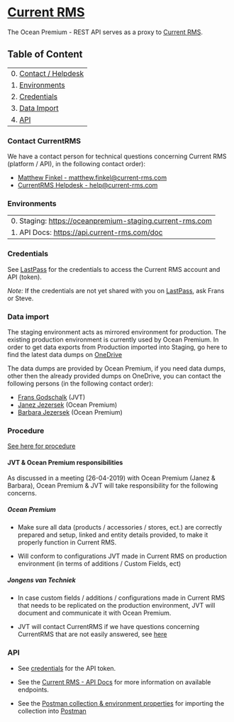 # [Current RMS](https://current-rms.com)

The Ocean Premium - REST API serves as a proxy to [Current RMS](https://current-rms.com).

## Table of Content

|                                                                              |
|------------------------------------------------------------------------------|
| 0. [Contact / Helpdesk](#markdown-header-contact-currentrms)                 |
| 1. [Environments](#markdown-header-environments)                             |
| 2. [Credentials](#markdown-header-credentials)                               |
| 3. [Data Import](#markdown-header-data-import)                               |
| 4. [API](#markdown-header-api)                                               |


### Contact CurrentRMS

We have a contact person for technical questions concerning Current RMS (platform / API), in the following contact order):

- [Matthew Finkel - matthew.finkel@current-rms.com](mailto:matthew.finkel@current-rms.com)
- [CurrentRMS Helpdesk - help@current-rms.com](mailto:help@current-rms.com)

### Environments

|                                                                              | 
|------------------------------------------------------------------------------|
| 0. Staging:  https://oceanpremium-staging.current-rms.com                    |                                                
| 1. API Docs: https://api.current-rms.com/doc                                 |

### Credentials

See [LastPass](https://lastpass.com) for the credentials to access the Current RMS account and API (token).

*Note:* If the credentials are not yet shared with you on [LastPass](http://lastpass.com), ask Frans or Steve.

### Data import

The staging environment acts as mirrored environment for production. The existing production environment is currently used by Ocean Premium. In order to get data exports from Production imported into Staging, go here to find the latest data dumps on [OneDrive](https://shopix99-my.sharepoint.com/:f:/g/personal/peter_jongensvantechniek_nl/Ehv7OJ-IWJNFmvLCQRWV2LoB2OPAe5SJbudzKu6Y_GB0oQ?e=kWnVST)

The data dumps are provided by Ocean Premium, if you need data dumps, other then the already provided dumps on OneDrive, you can contact the following persons (in the following contact order):

- [Frans Godschalk](mailto:frans@jongensvantechniek.nl) (JVT)
- [Janez Jezersek](mailto:jj@oceanpremium.com) (Ocean Premium)
- [Barbara Jezersek](mailto:barbara@oceanpremium.com) (Ocean Premium)

### Procedure
[See here for procedure](https://bitbucket.org/oceanpremium/ocean-premium-api/wiki/Data%20import%20in%20CurrentRMS)


#### JVT & Ocean Premium responsibilities

As discussed in a meeting (26-04-2019) with Ocean Premium (Janez & Barbara), Ocean Premium & JVT will take responsibility for the following concerns.

##### Ocean Premium

- Make sure all data (products / accessories / stores, ect.) are correctly prepared and setup, linked and entity details provided, to make it properly function in Current RMS.

- Will conform to configurations JVT made in Current RMS on production environment (in terms of additions / Custom Fields, ect)

##### Jongens van Techniek

- In case custom fields / additions / configurations made in Current RMS that needs to be replicated on the production environment, JVT will document and communicate it with Ocean Premium.

- JVT will contact CurrentRMS if we have questions concerning CurrentRMS that are not easily answered, see [here](#markdown-header-contact-currentrms)

### API 

- See [credentials](#markdown-header-credentials) for the API token.

- See the [Current RMS - API Docs](https://api.current-rms.com/doc) for more information on available endpoints.

- See the [Postman collection & environment properties](PI%20docs) for importing the collection into [Postman](https://www.getpostman.com)